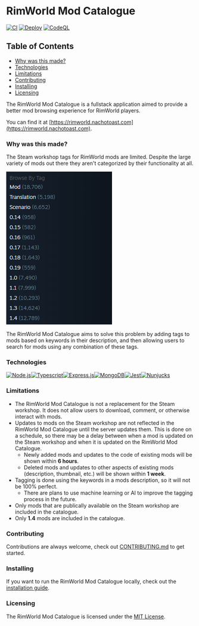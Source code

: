 # RimWorld Mod Catalogue <!-- omit in toc -->

[![CI](https://github.com/NachoToast/RimWorldModCatalogue/actions/workflows/node.js.ci.yml/badge.svg)](https://github.com/NachoToast/RimWorldModCatalogue/actions/workflows/node.js.ci.yml)
[![Deploy](https://github.com/NachoToast/RimWorldModCatalogue/actions/workflows/deploy.yml/badge.svg)](https://github.com/NachoToast/RimWorldModCatalogue/actions/workflows/deploy.yml)
[![CodeQL](https://github.com/NachoToast/RimWorldModCatalogue/actions/workflows/codeql-analysis.yml/badge.svg)](https://github.com/NachoToast/RimWorldModCatalogue/actions/workflows/codeql-analysis.yml)

## Table of Contents <!-- omit in toc -->

- [Why was this made?](#why-was-this-made)
- [Technologies](#technologies)
- [Limitations](#limitations)
- [Contributing](#contributing)
- [Installing](#installing)
- [Licensing](#licensing)


The RimWorld Mod Catalogue is a fullstack application aimed to provide a better mod browsing experience for RimWorld players.

You can find it at [https://rimworld.nachotoast.com](https://rimworld.nachotoast.com).

### Why was this made?

The Steam workshop tags for RimWorld mods are limited. Despite the large variety of mods out there they aren't categorized by their functionality at all.

![image](.github/images/BrowseTagsScreenshot.png)

The RimWorld Mod Catalogue aims to solve this problem by adding tags to mods based on keywords in their description, and then allowing users to search for mods using any combination of these tags.

### Technologies

<div style="display: flex">

  <a href="https://nodejs.org/">
  <img alt="Node.js" src="https://img.shields.io/badge/Node.js-43853D?style=for-the-badge&logo=node.js&logoColor=white" />
  </a>

  <a href="https://www.typescriptlang.org/">
  <img alt="Typescript" src="https://img.shields.io/badge/TypeScript-007ACC?style=for-the-badge&logo=typescript&logoColor=white" />
  </a>

  <a href="https://expressjs.com/">
  <img alt="Express.js" src="https://img.shields.io/badge/express.js-%23404d59.svg?style=for-the-badge&logo=express&logoColor=%2361DAFB" />
  </a>

  <a href="https://www.mongodb.com/">
  <img alt="MongoDB" src="https://img.shields.io/badge/MongoDB-%234ea94b.svg?style=for-the-badge&logo=mongodb&logoColor=white" />
  </a>

  <a href="https://jestjs.io/">
  <img alt="Jest" src="https://img.shields.io/badge/-jest-%23C21325?style=for-the-badge&logo=jest&logoColor=white" />
  </a>

  <a href="https://mozilla.github.io/nunjucks/">
  <img alt="Nunjucks" src="https://img.shields.io/badge/Nunjucks-1C4913?style=for-the-badge&logo=nunjucks&logoColor=white" />
  </a>

</div>

### Limitations

- The RimWorld Mod Catalogue is not a replacement for the Steam workshop. It does not allow users to download, comment, or otherwise interact with mods.
- Updates to mods on the Steam workshop are not reflected in the RimWorld Mod Catalogue until the server updates them. This is done on a schedule, so there may be a delay between when a mod is updated on the Steam workshop and when it is updated on the RimWorld Mod Catalogue.
  - Newly added mods and updates to the code of existing mods will be shown within **6 hours**.
  - Deleted mods and updates to other aspects of existing mods (description, thumbnail, etc.) will be shown within **1 week**.
- Tagging is done using the keywords in a mods description, so it will not be 100% perfect.
  - There are plans to use machine learning or AI to improve the tagging process in the future.
- Only mods that are publically available on the Steam workshop are included in the catalogue.
- Only **1.4** mods are included in the catalogue.

### Contributing

Contributions are always welcome, check out [CONTRIBUTING.md](./.github/CONTRIBUTING.md) to get started.


### Installing

If you want to run the RimWorld Mod Catalogue locally, check out the [installation guide](./.github/InstallationGuide.md).

### Licensing

The RimWorld Mod Catalogue is licensed under the [MIT License](./LICENSE).
